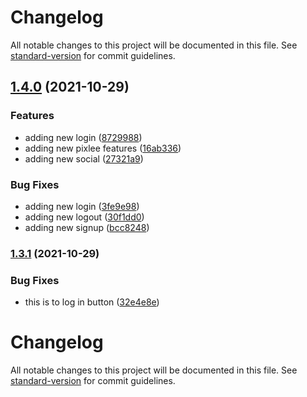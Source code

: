 # Changelog

All notable changes to this project will be documented in this file. See [standard-version](https://github.com/conventional-changelog/standard-version) for commit guidelines.

## [1.4.0](https://github.com/Lughnizaid/automatic-commit/compare/v1.3.1...v1.4.0) (2021-10-29)


### Features

* adding new login ([8729988](https://github.com/Lughnizaid/automatic-commit/commit/872998870546f1c2679a81f46985a5f665df81dd))
* adding new pixlee features ([16ab336](https://github.com/Lughnizaid/automatic-commit/commit/16ab336c5a964606a730ddd454a4e367da942a51))
* adding new social ([27321a9](https://github.com/Lughnizaid/automatic-commit/commit/27321a9316c575b6f90aa810290529a60e251bd6))


### Bug Fixes

* adding new login ([3fe9e98](https://github.com/Lughnizaid/automatic-commit/commit/3fe9e98ef57b34ad2b189c5a8521869cce0f3871))
* adding new logout ([30f1dd0](https://github.com/Lughnizaid/automatic-commit/commit/30f1dd0adb4c7da7ecfded9525fd516714b9ea49))
* adding new signup ([bcc8248](https://github.com/Lughnizaid/automatic-commit/commit/bcc82480ce3ab3017f690a9bf3bfb4bd4b79b818))

### [1.3.1](https://github.com/Lughnizaid/automatic-commit/compare/v1.3.0...v1.3.1) (2021-10-29)


### Bug Fixes

* this is to log in button ([32e4e8e](https://github.com/Lughnizaid/automatic-commit/commit/32e4e8ee1d62c0c979efbd57797dbbee5d8f591b))

# Changelog

All notable changes to this project will be documented in this file. See [standard-version](https://github.com/conventional-changelog/standard-version) for commit guidelines.
